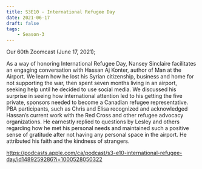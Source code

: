 ```yaml
---
title: S3E10 - International Refugee Day
date: 2021-06-17
draft: false
tags:
    - Season-3
---
```


Our 60th Zoomcast (June 17, 2021);

As a way of honoring International Refugee Day, Nansey Sinclaire  facilitates an engaging conversation with Hassan Aj Konter, author of Man at the Airport. We learn how he lost his Syrian citizenship,  business and home for not supporting the war, then spent seven months  living in an airport, seeking help until he decided to use social media.  We discussed his surprise in seeing how international attention led to  his getting the five private, sponsors needed to become a Canadian  refugee representative. PBA participants, such as Chris and Elisa  recognized and acknowledged Hassan’s current work with the Red Cross and  other refugee advocacy organizations. He earnestly replied to questions  by Lesley and others regarding how he met his personal needs and  maintained such a positive sense of gratitude after not having any  personal space in the airport. He attributed his faith and the kindness  of strangers.

https://podcasts.apple.com/ca/podcast/s3-e10-international-refugee-day/id1489259286?i=1000528050322
